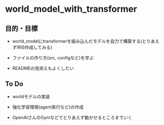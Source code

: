 # world_model_with_transformer
## 目的・目標

- world_modelにtransformerを組み込んだモデルを自力で構築する(とりあえずIRIS作成してみる)

- ファイルの作り方(src, configなど)を学ぶ

- READMEの見栄えもよくしたい

## To Do
- worldモデルの実装

- 強化学習環境(agent実行など)の作成

- OpenAIさんのGymなどでとりあえず動かせるところまでいく
